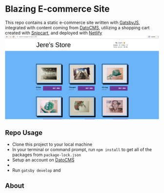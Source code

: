 # Blazing E-commerce Site
This repo contains a static e-commerce site written with [GatsbyJS](https://www.gatsbyjs.org/), integrated with content coming from [DatoCMS](https://www.datocms.com/), utilizing a shopping cart created with [Snipcart](https://snipcart.com/), and deployed with [Netlify](https://www.netlify.com/)
![Preview Image](image.png)

## Repo Usage

 - Clone this project to your local machine 
 - In your terminal or command prompt, run `npm install` to get all of the packages from `package-lock.json`
 - Setup an account on [DatoCMS](https://www.datocms.com/)
 - 
 - Run `gatsby develop` and 

## About

